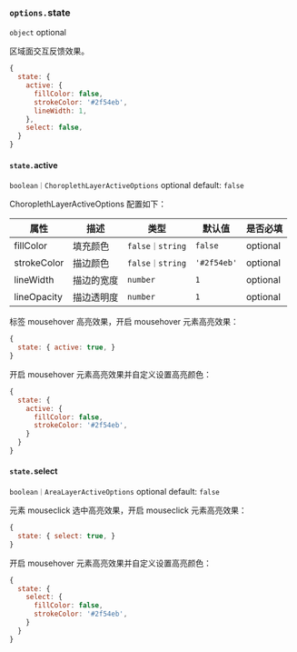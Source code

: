 ### `options.`state

`object` optional

区域面交互反馈效果。

```js
{
  state: {
    active: {
      fillColor: false,
      strokeColor: '#2f54eb',
      lineWidth: 1,
    },
    select: false,
  }
}
```

#### `state.`active

`boolean｜ChoroplethLayerActiveOptions` optional default: `false`

ChoroplethLayerActiveOptions 配置如下：

| 属性        | 描述       | 类型            | 默认值      | 是否必填 |
| ----------- | ---------- | --------------- | ----------- | -------- |
| fillColor   | 填充颜色   | `false｜string` | `false`     | optional |
| strokeColor | 描边颜色   | `false｜string` | `'#2f54eb'` | optional |
| lineWidth   | 描边的宽度 | `number`        | `1`         | optional |
| lineOpacity | 描边透明度 | `number`        | `1`         | optional |

标签 mousehover 高亮效果，开启 mousehover 元素高亮效果：

```js
{
  state: { active: true, }
}
```

开启 mousehover 元素高亮效果并自定义设置高亮颜色：

```js
{
  state: {
    active: {
      fillColor: false,
      strokeColor: '#2f54eb',
    }
  }
}
```

#### `state.`select

`boolean｜AreaLayerActiveOptions` optional default: `false`

元素 mouseclick 选中高亮效果，开启 mouseclick 元素高亮效果：

```js
{
  state: { select: true, }
}
```

开启 mousehover 元素高亮效果并自定义设置高亮颜色：

```js
{
  state: {
    select: {
      fillColor: false,
      strokeColor: '#2f54eb',
    }
  }
}
```
